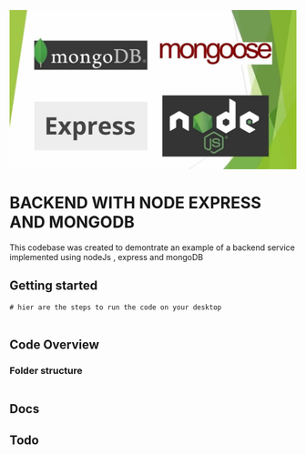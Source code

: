 ![html5 and css3 image](node-express-mongodb.jpg)

# BACKEND WITH NODE EXPRESS AND MONGODB

This codebase was created to demontrate an example of a backend service implemented using nodeJs , express and mongoDB

## Getting started

```
# hier are the steps to run the code on your desktop


```

## Code Overview

### Folder structure

```

```

## Docs

## Todo
